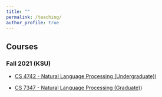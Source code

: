 ```yaml
---
title: ""
permalink: /teaching/
author_profile: true
---
```


## Courses

### Fall 2021 (KSU)

 - [CS 4742 - Natural Language Processing (Undergraduate)](http://ahafizk.github.io/teaching/cs4742.html))
 
 - [CS 7347 - Natural Language Processing (Graduate)](http://ahafizk.github.io/teaching/cs7347.html))
